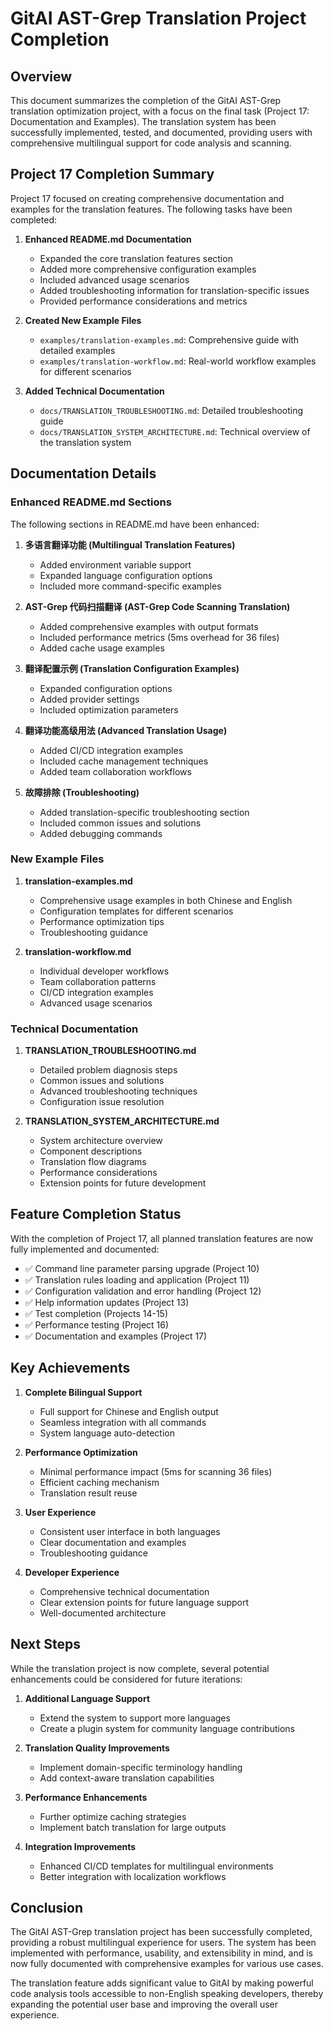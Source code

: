 # GitAI AST-Grep Translation Project Completion

## Overview

This document summarizes the completion of the GitAI AST-Grep translation optimization project, with a focus on the final task (Project 17: Documentation and Examples). The translation system has been successfully implemented, tested, and documented, providing users with comprehensive multilingual support for code analysis and scanning.

## Project 17 Completion Summary

Project 17 focused on creating comprehensive documentation and examples for the translation features. The following tasks have been completed:

1. **Enhanced README.md Documentation**
   - Expanded the core translation features section
   - Added more comprehensive configuration examples
   - Included advanced usage scenarios
   - Added troubleshooting information for translation-specific issues
   - Provided performance considerations and metrics

2. **Created New Example Files**
   - `examples/translation-examples.md`: Comprehensive guide with detailed examples
   - `examples/translation-workflow.md`: Real-world workflow examples for different scenarios

3. **Added Technical Documentation**
   - `docs/TRANSLATION_TROUBLESHOOTING.md`: Detailed troubleshooting guide
   - `docs/TRANSLATION_SYSTEM_ARCHITECTURE.md`: Technical overview of the translation system

## Documentation Details

### Enhanced README.md Sections

The following sections in README.md have been enhanced:

1. **多语言翻译功能 (Multilingual Translation Features)**
   - Added environment variable support
   - Expanded language configuration options
   - Included more command-specific examples

2. **AST-Grep 代码扫描翻译 (AST-Grep Code Scanning Translation)**
   - Added comprehensive examples with output formats
   - Included performance metrics (5ms overhead for 36 files)
   - Added cache usage examples

3. **翻译配置示例 (Translation Configuration Examples)**
   - Expanded configuration options
   - Added provider settings
   - Included optimization parameters

4. **翻译功能高级用法 (Advanced Translation Usage)**
   - Added CI/CD integration examples
   - Included cache management techniques
   - Added team collaboration workflows

5. **故障排除 (Troubleshooting)**
   - Added translation-specific troubleshooting section
   - Included common issues and solutions
   - Added debugging commands

### New Example Files

1. **translation-examples.md**
   - Comprehensive usage examples in both Chinese and English
   - Configuration templates for different scenarios
   - Performance optimization tips
   - Troubleshooting guidance

2. **translation-workflow.md**
   - Individual developer workflows
   - Team collaboration patterns
   - CI/CD integration examples
   - Advanced usage scenarios

### Technical Documentation

1. **TRANSLATION_TROUBLESHOOTING.md**
   - Detailed problem diagnosis steps
   - Common issues and solutions
   - Advanced troubleshooting techniques
   - Configuration issue resolution

2. **TRANSLATION_SYSTEM_ARCHITECTURE.md**
   - System architecture overview
   - Component descriptions
   - Translation flow diagrams
   - Performance considerations
   - Extension points for future development

## Feature Completion Status

With the completion of Project 17, all planned translation features are now fully implemented and documented:

- ✅ Command line parameter parsing upgrade (Project 10)
- ✅ Translation rules loading and application (Project 11)
- ✅ Configuration validation and error handling (Project 12)
- ✅ Help information updates (Project 13)
- ✅ Test completion (Projects 14-15)
- ✅ Performance testing (Project 16)
- ✅ Documentation and examples (Project 17)

## Key Achievements

1. **Complete Bilingual Support**
   - Full support for Chinese and English output
   - Seamless integration with all commands
   - System language auto-detection

2. **Performance Optimization**
   - Minimal performance impact (5ms for scanning 36 files)
   - Efficient caching mechanism
   - Translation result reuse

3. **User Experience**
   - Consistent user interface in both languages
   - Clear documentation and examples
   - Troubleshooting guidance

4. **Developer Experience**
   - Comprehensive technical documentation
   - Clear extension points for future language support
   - Well-documented architecture

## Next Steps

While the translation project is now complete, several potential enhancements could be considered for future iterations:

1. **Additional Language Support**
   - Extend the system to support more languages
   - Create a plugin system for community language contributions

2. **Translation Quality Improvements**
   - Implement domain-specific terminology handling
   - Add context-aware translation capabilities

3. **Performance Enhancements**
   - Further optimize caching strategies
   - Implement batch translation for large outputs

4. **Integration Improvements**
   - Enhanced CI/CD templates for multilingual environments
   - Better integration with localization workflows

## Conclusion

The GitAI AST-Grep translation project has been successfully completed, providing a robust multilingual experience for users. The system has been implemented with performance, usability, and extensibility in mind, and is now fully documented with comprehensive examples for various use cases.

The translation feature adds significant value to GitAI by making powerful code analysis tools accessible to non-English speaking developers, thereby expanding the potential user base and improving the overall user experience.